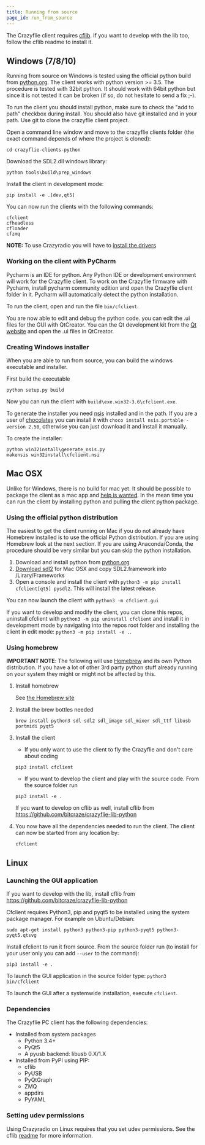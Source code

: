 ```yaml
---
title: Running from source
page_id: run_from_source
---
```


The Crazyflie client requires [cflib](https://github.com/bitcraze/crazyflie-lib-python).
If you want to develop with the lib too, follow the cflib readme to install it.

## Windows (7/8/10)

Running from source on Windows is tested using the official python build from [python.org](https://python.org). The client works with python version >= 3.5. The procedure is tested with 32bit python. It should work with 64bit python but since it is not tested it can be broken (if so, do not hesitate to send a fix ;-).

To run the client you should install python, make sure to check the "add to path" checkbox during install. You should also have git installed and in your path. Use git to clone the crazyflie client project.

Open a command line window and move to the crazyflie clients folder (the exact command depends of where the project is cloned):
```
cd crazyflie-clients-python
```

Download the SDL2.dll windows library:
```
python tools\build\prep_windows
```

Install the client in development mode:
```
pip install -e .[dev,qt5]
```

You can now run the clients with the following commands:
```
cfclient
cfheadless
cfloader
cfzmq
```

**NOTE:** To use Crazyradio you will have to [install the drivers](https://github.com/bitcraze/crazyradio-firmware/blob/master/docs/building/usbwindows.md)

### Working on the client with PyCharm

Pycharm is an IDE for python. Any Python IDE or development environment will work for the Crazyflie client. To work on the Crazyflie firmware with Pycharm, install pycharm community edition and open the Crazyflie client folder in it. Pycharm will automatically detect the python installation.

To run the client, open and run the file ```bin/cfclient```.

You are now able to edit and debug the python code. you can edit the .ui files for the GUI with QtCreator. You can the Qt development kit from the [Qt website](https://www.qt.io/download-open-source/) and open the .ui files in QtCreator.

### Creating Windows installer

When you are able to run from source, you can build the windows executable and installer.

First build the executable
```
python setup.py build
```

Now you can run the client with ```build\exe.win32-3.6\cfclient.exe```.

To generate the installer you need [nsis](http://nsis.sourceforge.net/) installed and in the path. If you
are a user of [chocolatey](https://chocolatey.org/) you can install it with ```choco install nsis.portable -version 2.50```,
otherwise you can just download it and install it manually.

To create the installer:
```
python win32install\generate_nsis.py
makensis win32install\cfclient.nsi
```

## Mac OSX

Unlike for Windows, there is no build for mac yet.
It should be possible to package the client as a mac app and [help is wanted](https://github.com/bitcraze/crazyflie-clients-python/issues/231).
In the mean time you can run the client by installing python and pulling the client python package.

### Using the official python distribution

The easiest to get the client running on Mac if you do not already have Homebrew installed is to use the official Python distribution.
If you are using Homebrew look at the next section.
If you are using Anaconda/Conda, the procedure should be very similar but you can skip the python installation.

 1) Download and install python from [python.org](https://python.org)
 2) [Download sdl2](https://www.libsdl.org/download-2.0.php) for Mac OSX and copy SDL2.framework into /Lirary/Frameworks
 3) Open a console and install the client with ```python3 -m pip install cfclient[qt5] pysdl2```. This will install the latest release.

You can now launch the client with ```python3 -m cfclient.gui```

If you want to develop and modify the client, you can clone this repos, uninstall cfclient with ```python3 -m pip uninstall cfclient``` and install it in development mode by navigating into the repos root folder and installing the client in edit mode: ```python3 -m pip install -e .```.

### Using homebrew
**IMPORTANT NOTE**: The following will use
[Homebrew](http://brew.sh/) and its own Python distribution. If
you have a lot of other 3rd party python stuff already running on your system
they might or might not be affected by this.

1. Install homebrew

    See [the Homebrew site](https://brew.sh/)

1. Install the brew bottles needed
    ```
    brew install python3 sdl sdl2 sdl_image sdl_mixer sdl_ttf libusb portmidi pyqt5
    ```

1. Install the client

    * If you only want to use the client to fly the Crazyflie and don't care about coding
    ```
    pip3 install cfclient
    ```

    * If you want to develop the client and play with the source code. From the source folder run
    ```
    pip3 install -e .
    ```
    If you want to develop on cflib as well, install cflib from <https://github.com/bitcraze/crazyflie-lib-python>

1. You now have all the dependencies needed to run the client. The client can now be started from any location by:
    ```
    cfclient
    ```

## Linux

### Launching the GUI application

If you want to develop with the lib, install cflib from https://github.com/bitcraze/crazyflie-lib-python

Cfclient requires Python3, pip and pyqt5 to be installed using the system package manager. For example on Ubuntu/Debian:
```
sudo apt-get install python3 python3-pip python3-pyqt5 python3-pyqt5.qtsvg
```

Install cfclient to run it from source. From the source folder run (to install
for your user only you can add ```--user``` to the command):
```
pip3 install -e .
```
To launch the GUI application in the source folder type:
```python3 bin/cfclient```

To launch the GUI after a systemwide installation, execute ```cfclient```.

### Dependencies

The Crazyflie PC client has the following dependencies:

* Installed from system packages
  * Python 3.4+
  * PyQt5
  * A pyusb backend: libusb 0.X/1.X
* Installed from PyPI using PIP:
  * cflib
  * PyUSB
  * PyQtGraph
  * ZMQ
  * appdirs
  * PyYAML

### Setting udev permissions

Using Crazyradio on Linux requires that you set udev permissions. See the cflib
[readme](https://github.com/bitcraze/crazyflie-lib-python#setting-udev-permissions)
for more information.
